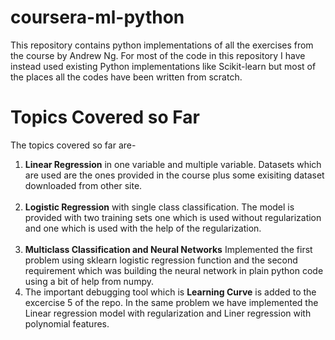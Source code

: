 # coursera-ml-python
This repository contains python implementations of all the exercises from the course by Andrew Ng. For most of the code in this repository I have instead used existing Python implementations like Scikit-learn but most of the places all the codes have been written from scratch.

# Topics Covered so Far
<p>
The topics covered so far are-<br><ol>
<li><b>Linear Regression</b> in one variable and multiple variable. Datasets which are used are the ones provided in the course plus some exisiting dataset downloaded from other site.</li><br>
<li><b>Logistic Regression</b> with single class classification. The model is provided with two training sets one which is used without regularization and one which is used with the help of the regularization.</li>
<br>
  <li><b>Multiclass Classification and Neural Networks</b> Implemented the first problem using sklearn logistic regression function and the second requirement which was building the neural network in plain python code using a bit of  help from numpy.</li>
  <li>
    The important debugging tool which is <b>Learning Curve</b>  is added to the excercise 5 of the repo. In the same problem we have implemented the Linear regression model with regularization and Liner regression with polynomial features.
  </li>
</p>
